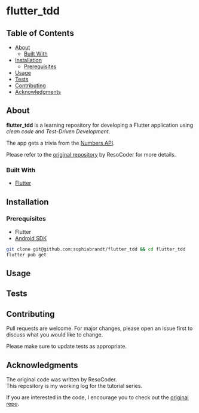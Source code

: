 # flutter_tdd


## Table of Contents

- [About](#about)
  - [Built With](#built-with)
- [Installation](#installation)
  - [Prerequisites](#prerequisites)
- [Usage](#usage)
- [Tests](#tests)
- [Contributing](#contributing)
- [Acknowledgments](#acknowledgments)

## About

**flutter_tdd** is a learning repository for developing a Flutter application using _clean code_ and _Test-Driven Development_.

The app gets a trivia from the [Numbers API][api].

Please refer to the [original repository][original] by ResoCoder for more details.

### Built With

- [Flutter](https://flutter.dev/)

## Installation

### Prerequisites

* Flutter
* [Android SDK](https://developer.android.com/studio/releases/sdk-tools)

```bash
git clone git@github.com:sophiabrandt/flutter_tdd && cd flutter_tdd
flutter pub get
```

## Usage

## Tests

## Contributing
Pull requests are welcome. For major changes, please open an issue first to discuss what you would like to change.

Please make sure to update tests as appropriate.

## Acknowledgments

The original code was written by ResoCoder.  
This repository is my working log for the tutorial series.

If you are interested in the code, I encourage you to check out the [original repo][original].


[original]: https://github.com/ResoCoder/flutter-tdd-clean-architecture-course
[api]: http://numbersapi.com/#42
